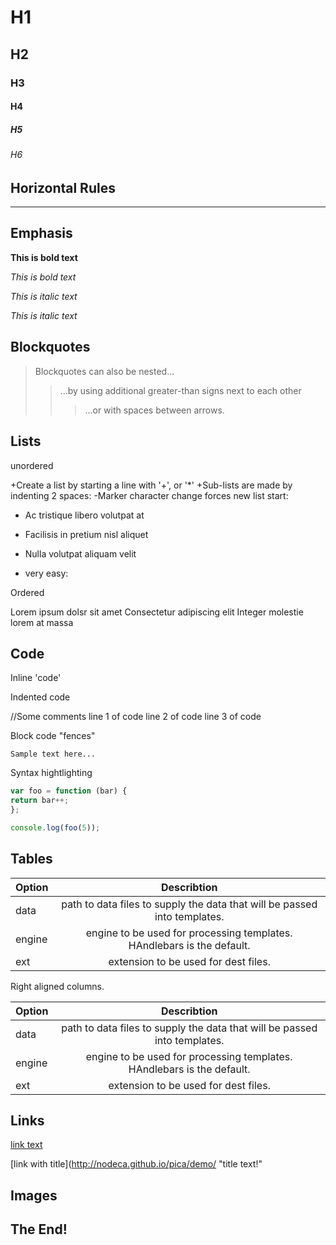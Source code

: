 
# H1
## H2
### H3
#### H4
##### H5
###### H6

## Horizontal Rules

___
## Emphasis
**This is bold text**


_This is bold text_

*This is italic text*

_This is italic text_


## Blockquotes

>Blockquotes can also be nested...
>> ...by using additional greater-than signs next to each other
> > > ...or with spaces between arrows.


## Lists

unordered

+Create a list by starting a line with '+', or '*'
+Sub-lists are made by indenting 2 spaces:
  -Marker character change forces new list start:
   * Ac tristique libero volutpat at
   + Facilisis in pretium nisl aliquet
   - Nulla volutpat aliquam velit
   + very easy:
   
   Ordered
   
   Lorem ipsum dolsr sit amet
   Consectetur adipiscing elit
   Integer molestie lorem at massa
   
   ## Code
   
   Inline 'code'
   
   Indented code
   
   //Some comments
   line 1 of code
   line 2 of code
   line 3 of code
   
   
   Block code "fences"
   
   ```
   Sample text here...
   ```
   
   Syntax hightlighting
   
   ``` js
   var foo = function (bar) {
   return bar++;
   };
   
   console.log(foo(5));
   ```
   
   ## Tables
   

| Option       | Describtion       
| ------------- |:-------------:| 
| data      | path to data files to supply the data that will be passed into templates. | 
| engine      | engine to be used for processing templates. HAndlebars is the default.|   
| ext | extension to be used for dest files.| 

Right aligned columns.

| Option       | Describtion       
| ------------- |:-------------:| 
| data      | path to data files to supply the data that will be passed into templates. | 
| engine      | engine to be used for processing templates. HAndlebars is the default.|   
| ext | extension to be used for dest files.| 

## Links

   [link text](http://dev.nodeca.com)
   
   
   [link with title](http://nodeca.github.io/pica/demo/ "title text!"
   
   
   ## Images
   
    

   
   
   
   ## The End!
   
 
   
